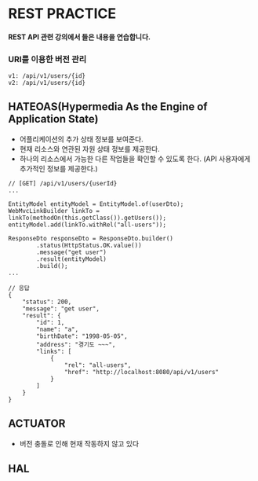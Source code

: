# REST PRACTICE
#### REST API 관련 강의에서 들은 내용을 연습합니다.

### URI를 이용한 버전 관리
```
v1: /api/v1/users/{id}
v2: /api/v1/users/{id}
```

## HATEOAS(Hypermedia As the Engine of Application State)
- 어플리케이션의 추가 상태 정보를 보여준다.
- 현재 리소스와 연관된 자원 상태 정보를 제공한다.
- 하나의 리소스에서 가능한 다른 작업들을 확인할 수 있도록 한다. (API 사용자에게 추가적인 정보를 제공한다.)

```
// [GET] /api/v1/users/{userId}
...

EntityModel entityModel = EntityModel.of(userDto);
WebMvcLinkBuilder linkTo = linkTo(methodOn(this.getClass()).getUsers());
entityModel.add(linkTo.withRel("all-users"));

ResponseDto responseDto = ResponseDto.builder()
        .status(HttpStatus.OK.value())
        .message("get user")
        .result(entityModel)
        .build();   
...

// 응답
{
    "status": 200,
    "message": "get user",
    "result": {
        "id": 1,
        "name": "a",
        "birthDate": "1998-05-05",
        "address": "경기도 ~~~",
        "links": [
            {
                "rel": "all-users",
                "href": "http://localhost:8080/api/v1/users"
            }
        ]
    }
}
```

## ACTUATOR
- 버전 충돌로 인해 현재 작동하지 않고 있다

## HAL  
